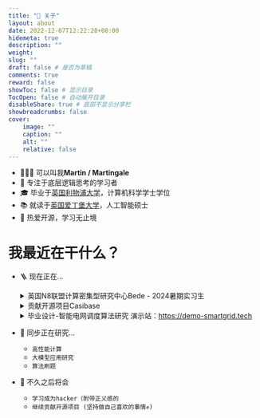```yaml
---
title: "💭 关于"
layout: about
date: 2022-12-07T12:22:28+08:00
hidemeta: true
description: ""
weight:
slug: ""
draft: false # 是否为草稿
comments: true
reward: false
showToc: false # 显示目录
TocOpen: false # 自动展开目录
disableShare: true # 底部不显示分享栏
showbreadcrumbs: false
cover:
    image: ""
    caption: ""
    alt: ""
    relative: false
---
```


- 🧑🏻‍💻 可以叫我**Martin / Martingale**
- 🌊 专注于底层逻辑思考的学习者
- 🎓 毕业于[英国利物浦大学](https://twitter.com/LivUni)，计算机科学学士学位
- 📚 就读于[英国爱丁堡大学](https://informatics.ed.ac.uk/)，人工智能硕士
- 💭 热爱开源，学习无止境

# 我最近在干什么？
- 🪜 现在正在...
    <details>
    <summary>英国N8联盟计算密集型研究中心Bede - 2024暑期实习生</summary>

    - 项目工作：微调LLM以适应生物领域文献阅读，评估各类LLM的微调结果
    - 项目导师：Dr Antony McCabe and Dr Jianping Meng
    - 项目时长：12周（全职）

    </details>

    <details>
    <summary>贡献开源项目Casibase</summary>

    - [feat: support model usage map in GetAnswer() API (2024-06-07)](https://github.com/casibase/casibase/pull/828)
    - [feat: use model providers with higher token limit (2024-05-29)](https://github.com/casibase/casibase/pull/818)
    - [feat: use vision models for question with image (2024-05-16)](https://github.com/casibase/casibase/pull/811)
    - [feat: improve refresh bug fix (2024-05-15)](https://github.com/casibase/casibase/pull/810)
    - [Bug: fix chat window error when pressing F5 during text output (2024-05-14)](https://github.com/casibase/casibase/pull/808)
    - [feat: support dummy model provider and dummy embedding provider (2024-05-01)](https://github.com/casibase/casibase/pull/798)
    - [feat: support uploading file (2024-04-27)](https://github.com/casibase/casibase/pull/795)
    - [feat: support model provider multiplexing (2024-04-21)](https://github.com/casibase/casibase/pull/783)
    - [feat: support claude3 model provider (2024-04-18)](https://github.com/casibase/casibase/pull/785)
    - [feat: add swagger docs (2024-04-04)](https://github.com/casibase/casibase/pull/781)
    - [feat: add new default split provider (2024-03-22)](https://github.com/casibase/casibase/pull/778)
    - [fix: improve messages render performance (2024-03-20)](https://github.com/casibase/casibase/pull/777)
    - [feat: support code block highlight (2024-03-19)](https://github.com/casibase/casibase/pull/776)
    - [feat: support Latex math formula (2024-03-18)](https://github.com/casibase/casibase/pull/775)
    - [feat: format markdown output better (2024-03-17)](https://github.com/casibase/casibase/pull/770)
    - [feat: disable New Chat button when there is empty chat (2024-03-16)](https://github.com/casibase/casibase/pull/773)
    - [feat: feat: improve upload path format for image storage (2024-03-08)](https://github.com/casibase/casibase/pull/758)
    - [feat: improve image display in input box (2024-03-06)](https://github.com/casibase/casibase/pull/754)
    - [feat: fix bug for local model provider (2024-03-04)](https://github.com/casibase/casibase/pull/750)
    - [feat: add GetPricing and calculatePrice for all embedding providers (2024-03-02)](https://github.com/casibase/casibase/pull/737)
    - [feat: add calculating tokens and price for embedding provider (2024-03-01)](https://github.com/casibase/casibase/pull/735)
    - [fix: Bug that recognizes an ordinary url as an image (2024-02-29)](https://github.com/casibase/casibase/pull/730)
    - [feat: improve azure text output (2024-02-28)](https://github.com/casibase/casibase/pull/729)
    - [feat: Support OpenAI embedding v3 as new Casibase embedding providers (2024-02-27)](https://github.com/casibase/casibase/pull/727)
    - [feat: support generating images via dalle-3 model (2024-02-20)](https://github.com/casibase/casibase/pull/717)
    - [feat: support sending images to gpt4vision model (2024-02-19)](https://github.com/casibase/casibase/pull/716)
    - [feat: fix reply display for huggingface (2024-01-28)](https://github.com/casibase/casibase/pull/705)
    - [feat: add Cohere Command model provider (2024-01-25)](https://github.com/casibase/casibase/pull/703)
    - [feat: Support chat bot widget (推迟...)](https://github.com/casibase/casibase/pull/724)
    - [feat: support texts and images in the response at the same time (推迟...)](https://github.com/casibase/casibase/pull/718)

    </details>
    <details>
    <summary>毕业设计-智能电网调度算法研究 演示站：<a href="https://demo-smartgrid.tech">https://demo-smartgrid.tech</a></summary>

    - <iframe src="https://demo-smartgrid.tech" width="900" height="600"></iframe>

    </details>
- 🌟 同步正在研究...
    - ```高性能计算```
    - ```大模型应用研究```
    - ```算法刷题```
- 🤔 不久之后将会
    - ```学习成为hacker（附带正义感的```
    - ```继续贡献开源项目 (坚持做自己喜欢的事情✊)```

